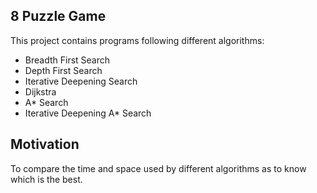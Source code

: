 ## 8 Puzzle Game

This project contains programs following different algorithms:
* Breadth First Search
* Depth First Search
* Iterative Deepening Search
* Dijkstra
* A\* Search
* Iterative Deepening A\* Search

## Motivation

To compare the time and space used by different algorithms as to know which is the best.


